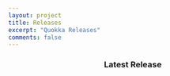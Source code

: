 ```yaml
---
layout: project
title: Releases
excerpt: "Quokka Releases"
comments: false
---
```


<h3 align="center">Latest Release</h3>
